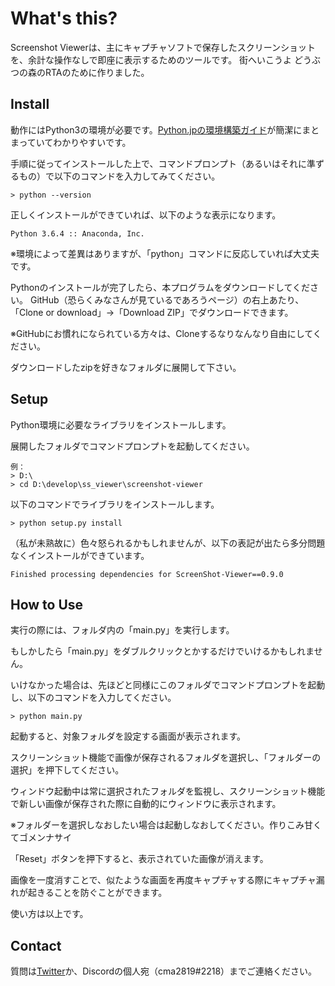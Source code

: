 # What's this?
Screenshot Viewerは、主にキャプチャソフトで保存したスクリーンショットを、余計な操作なしで即座に表示するためのツールです。
街へいこうよ どうぶつの森のRTAのために作りました。

## Install
動作にはPython3の環境が必要です。[Python.jpの環境構築ガイド](https://www.python.jp/install/install.html)が簡潔にまとまっていてわかりやすいです。

手順に従ってインストールした上で、コマンドプロンプト（あるいはそれに準ずるもの）で以下のコマンドを入力してみてください。
```
> python --version
```

正しくインストールができていれば、以下のような表示になります。

```
Python 3.6.4 :: Anaconda, Inc.
```
※環境によって差異はありますが、「python」コマンドに反応していれば大丈夫です。

Pythonのインストールが完了したら、本プログラムをダウンロードしてください。
GitHub（恐らくみなさんが見ているであろうページ）の右上あたり、
「Clone or download」→「Download ZIP」でダウンロードできます。

※GitHubにお慣れになられている方々は、Cloneするなりなんなり自由にしてください。

ダウンロードしたzipを好きなフォルダに展開して下さい。

## Setup
Python環境に必要なライブラリをインストールします。

展開したフォルダでコマンドプロンプトを起動してください。

```
例：
> D:\
> cd D:\develop\ss_viewer\screenshot-viewer
```

以下のコマンドでライブラリをインストールします。
```
> python setup.py install
```

（私が未熟故に）色々怒られるかもしれませんが、以下の表記が出たら多分問題なくインストールができています。
```
Finished processing dependencies for ScreenShot-Viewer==0.9.0
```

## How to Use
実行の際には、フォルダ内の「main.py」を実行します。

もしかしたら「main.py」をダブルクリックとかするだけでいけるかもしれません。

いけなかった場合は、先ほどと同様にこのフォルダでコマンドプロンプトを起動し、以下のコマンドを入力してください。

```
> python main.py
```

起動すると、対象フォルダを設定する画面が表示されます。

スクリーンショット機能で画像が保存されるフォルダを選択し、「フォルダーの選択」を押下してください。

ウィンドウ起動中は常に選択されたフォルダを監視し、スクリーンショット機能で新しい画像が保存された際に自動的にウィンドウに表示されます。

※フォルダーを選択しなおしたい場合は起動しなおしてください。作りこみ甘くてゴメンナサイ

「Reset」ボタンを押下すると、表示されていた画像が消えます。

画像を一度消すことで、似たような画面を再度キャプチャする際にキャプチャ漏れが起きることを防ぐことができます。

使い方は以上です。

## Contact
質問は[Twitter](https://twitter.com/cma2819)か、Discordの個人宛（cma2819#2218）までご連絡ください。